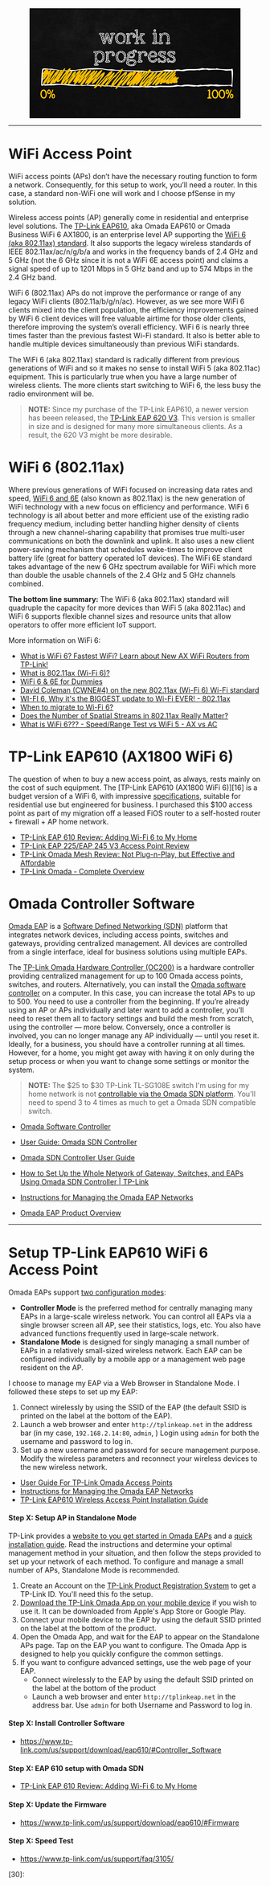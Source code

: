 <!--
Maintainer:   jeffskinnerbox@yahoo.com / www.jeffskinnerbox.me
Version:      0.0.0
-->


<div align="center">
<img src="https://raw.githubusercontent.com/jeffskinnerbox/blog/main/content/images/banners-bkgrds/work-in-progress.jpg" title="These materials require additional work and are not ready for general use." align="center" width=420px height=219px>
</div>


-----



# WiFi Access Point
WiFi access points (APs) don’t have the necessary routing function to form a network.
Consequently, for this setup to work, you’ll need a router.
In this case, a standard non-WiFi one will work and I choose pfSense in my solution.

Wireless access points (AP) generally come in residential and enterprise level solutions.
The [TP-Link EAP610][03], aka Omada EAP610 or Omada Business WiFi 6 AX1800,
is an enterprise level AP supporting the [WiFi 6 (aka 802.11ax) standard][09].
It also supports the legacy wireless standards of IEEE 802.11ax/ac/n/g/b/a
and works in the frequency bands of 2.4 GHz and 5 GHz
(not the 6 GHz since it is not a WiFi 6E access point)
and claims a signal speed of up to 1201 Mbps in 5 GHz band and up to 574 Mbps in the 2.4 GHz band.

WiFi 6 (802.11ax) APs do not improve the performance or range of any legacy WiFi clients (802.11a/b/g/n/ac).
However, as we see more WiFi 6 clients mixed into the client population, the efficiency improvements gained by WiFi 6 client devices will free valuable airtime for those older clients, therefore improving the system’s overall efficiency.
WiFi 6 is nearly three times faster than the previous fastest Wi-Fi standard.
It also is better able to handle multiple devices simultaneously than previous WiFi standards.

The WiFi 6 (aka 802.11ax) standard is radically different from previous generations of WiFi
and so it makes no sense to install WiFi 5 (aka 802.11ac) equipment.
This is particularly true when you have a large number of wireless clients.
The more clients start switching to WiFi 6,
the less busy the radio environment will be.

>**NOTE:** Since my purchase of the TP-Link EAP610,
>a newer version has beeen released, the [TP-Link EAP 620 V3][12].
>This version is smaller in size
>and is designed for many more simultaneous clients.
>As a result, the 620 V3 might be more desirable.

# WiFi 6 (802.11ax)
Where previous generations of WiFi focused on increasing data rates and speed,
[WiFi 6 and 6E][04] (also known as 802.11ax) is the new generation of
WiFi technology with a new focus on efficiency and performance.
WiFi 6 technology is all about better and more efficient use of the existing radio frequency medium,
including better handling higher density  of clients
through a new channel-sharing capability that promises true multi-user communications
on both the downlink and uplink.
It also uses a new client power-saving mechanism
that schedules wake-times to improve client battery life
(great for battery operated IoT devices).
The WiFi 6E standard takes advantage of the new 6 GHz spectrum available for
WiFi which more than double the usable channels of the 2.4 GHz and 5 GHz channels combined.

**The bottom line summary:**
The WiFi 6 (aka 802.11ax) standard will quadruple the capacity for more devices than WiFi 5 (aka 802.11ac)
and WiFi 6 supports flexible channel sizes and resource units that allow operators to offer more efficient IoT support.

More information on WiFi 6:

* [What is WiFi 6? Fastest WiFi? Learn about New AX WiFi Routers from TP-Link!](https://www.youtube.com/watch?v=bQTc72t64z0&t=114s)
* [What is 802.11ax (Wi-Fi 6)?](https://www.extremenetworks.com/wifi6/what-is-80211ax/)
* [WiFi 6 & 6E for Dummies](https://www.extremenetworks.com/wp-content/uploads/2021/09/9781119807889_WiFi-6-For-Dummies_-Extreme-Networks-2nd-Special-Edition.pdf)
* [David Coleman (CWNE#4) on the new 802.11ax (Wi-Fi 6) Wi-Fi standard](https://www.youtube.com/watch?v=rmyrgDSBD4I)
* [WI-FI 6, Why it's the BIGGEST update to Wi-Fi EVER! - 802.11ax](https://www.youtube.com/watch?v=8cmmVEoftEM)
* [When to migrate to Wi-Fi 6?](https://www.youtube.com/watch?v=CZe0VMbaBjw)
* [Does the Number of Spatial Streams in 802.11ax Really Matter?](https://www.extremenetworks.com/extreme-networks-blog/does-the-number-of-spatial-streams-in-802-11ax-really-matter/)
* [What is WiFi 6??? - Speed/Range Test vs WiFi 5 - AX vs AC](https://www.youtube.com/watch?v=T2LdR1K0xNo)

# TP-Link EAP610 (AX1800 WiFi 6)
The question of when to buy a new access point, as always, rests mainly on the cost of such equipment.
The [TP-Link EAP610 (AX1800 WiFi 6)][16] is a budget version of a WiFi 6,
with impressive [specifications][10],
suitable for residential use but engineered for business.
I purchased this $100 access point as part of my migration off a leased FiOS router
to a self-hosted router + firewall + AP home network.

* [TP-Link EAP 610 Review: Adding Wi-Fi 6 to My Home](https://hometechhacker.com/tp-link-eap-610-review-adding-wi-fi-6-to-my-home/)
* [TP-Link EAP 225/EAP 245 V3 Access Point Review](https://hometechhacker.com/tp-link-eap-225-v3-ac1350-access-point-review/)
* [TP-Link Omada Mesh Review: Not Plug-n-Play, but Effective and Affordable](https://dongknows.com/tp-link-omada-class-diy-mesh-review/)
* [TP-Link Omada - Complete Overview](https://www.youtube.com/watch?v=44gYQcHlCFk)

# Omada Controller Software
[Omada EAP][01] is a [Software Defined Networking (SDN)][02] platform
that integrates network devices, including access points,
switches and gateways, providing centralized management.
All devices are controlled from a single interface,
ideal for business solutions using multiple EAPs.

The [TP-Link Omada Hardware Controller (OC200)][05]
is a hardware controller providing centralized management
for up to 100 Omada access points, switches, and routers.
Alternatively, you can install the [Omada software controller][07] on a computer. In this case, you can increase the total APs to up to 500.
You need to use a controller from the beginning. If you’re already using an AP or APs individually and later want to add a controller, you’ll need to reset them all to factory settings and build the mesh from scratch, using the controller — more below.
Conversely, once a controller is involved, you can no longer manage any AP individually — until you reset it.
Ideally, for a business, you should have a controller running at all times. However, for a home, you might get away with having it on only during the setup process or when you want to change some settings or monitor the system.

>**NOTE:** The $25 to $30 TP-Link TL-SG108E switch I'm using for my home network is not
>[controllable via the Omada SDN platform][06].
>You'll need to spend 3 to 4 times as much to get a Omada SDN compatible switch.

* [Omada Software Controller](https://www.tp-link.com/us/business-networking/omada-sdn-controller/omada-software-controller/v5/)

* [User Guide: Omada SDN Controller](https://static.tp-link.com/upload/software/2022/202201/20220121/1910013128-Omada%20SDN%20Controller%20User%20Guide%205.0%20(windows&linux).pdf)
* [Omada SDN Controller User Guide][09]
* [How to Set Up the Whole Network of Gateway, Switches, and EAPs Using Omada SDN Controller | TP-Link](https://www.youtube.com/watch?v=-mkU3rI9coE)
* [Instructions for Managing the Omada EAP Networks](https://www.tp-link.com/en/landing/omada-eap-instruction/)
* [Omada EAP Product Overview](https://static.tp-link.com/upload/product-overview/2021/202107/20210730/EAP%20Datasheet.pdf)



------



# Setup TP-Link EAP610 WiFi 6 Access Point
Omada EAPs support [two configuration modes][11]:

* **Controller Mode** is the preferred method for centrally managing many EAPs in a large-scale wireless network.
You can control all EAPs via a single browser screen all AP, see their statistics, logs, etc. You also have advanced functions frequently used in large-scale network.
* **Standalone Mode** is designed for singly managing a small number of EAPs in a relatively small-sized wireless network.
Each EAP can be configured individually by a mobile app or a management web page resident on the AP.

I choose to manage my EAP via a Web Browser in Standalone Mode.
I followed these steps to set up my EAP:

1. Connect wirelessly by using the SSID of the EAP
(the default SSID is printed on the label at the bottom of the EAP).
2. Launch a web browser and enter `http://tplinkeap.net` in the address bar
(in my case, `192.168.2.14:80`, `admin`, <your standard password>)
Login using `admin` for both the username and password to log in.
3. Set up a new username and password for secure management purpose.
Modify the wireless parameters and reconnect your wireless devices to the new wireless network.

* [User Guide For TP-Link Omada Access Points](https://www.manuals.ca/tp-link/eap610-outdoor/manual)
* [Instructions for Managing the Omada EAP Networks](https://www.tp-link.com/en/landing/omada-eap-instruction/)
* [TP-Link EAP610 Wireless Access Point Installation Guide](https://manuals.plus/tp-link/eap610-wireless-access-point-manual)

#### Step X: Setup AP in Standalone Mode
TP-Link provides a [website to you get started in Omada EAPs][17]
and a [quick installation guide][19].
Read the instructions and determine your optimal management method in your situation,
and then follow the steps provided to set up your network of each method.
To configure and manage a small number of APs, Standalone Mode is recommended.

1. Create an Account on the [TP-Link Product Registration System][08] to get a TP-Link ID.
You'll need this fo the setup.
2. [Download the TP-Link Omada App on your mobile device][18] if you wish to use it.
It can be downloaded from Apple's App Store or Google Play.
3. Connect your mobile device to the EAP by using the default SSID
 printed on the label at the bottom of the product.
4. Open the Omada App, and wait for the EAP to appear on the Standalone APs page.
Tap on the EAP you want to configure.
The Omada App is designed to help you quickly configure the common settings.
5. If you want to configure advanced settings, use the web page of your EAP.
    * Connect wirelessly to the EAP by using the default SSID printed on the label at the bottom of the product
    * Launch a web browser and enter `http://tplinkeap.net` in the address bar.  Use `admin` for both Username and Password to log in.

#### Step X: Install Controller Software
* https://www.tp-link.com/us/support/download/eap610/#Controller_Software

#### Step X: EAP 610 setup with Omada SDN
* [TP-Link EAP 610 Review: Adding Wi-Fi 6 to My Home](https://hometechhacker.com/tp-link-eap-610-review-adding-wi-fi-6-to-my-home/)

#### Step X: Update the Firmware
* https://www.tp-link.com/us/support/download/eap610/#Firmware

#### Step X: Speed Test
* https://www.tp-link.com/us/support/faq/3105/





[01]:https://static.tp-link.com/upload/product-overview/2021/202107/20210730/EAP%20Datasheet.pdf
[02]:https://www.tp-link.com/us/omada-sdn/
[03]:https://www.tp-link.com/baltic/business-networking/omada-sdn-access-point/eap610/
[04]:https://www.extremenetworks.com/wp-content/uploads/2021/09/9781119807889_WiFi-6-For-Dummies_-Extreme-Networks-2nd-Special-Edition.pdf
[05]:https://www.tp-link.com/us/business-networking/omada-sdn-controller/oc200/
[06]:https://www.tp-link.com/sa/omada-sdn/product-list/
[07]:https://www.tp-link.com/us/support/download/eap610/#Controller_Software
[08]:https://myproducts.tp-link.com
[09]:https://www.tp-link.com/us/user-guides/omada-sdn-software-controller/conventions.html
[10]:https://www.tp-link.com/baltic/business-networking/omada-sdn-access-point/eap610/#specifications
[11]:https://www.tp-link.com/us/configuration-guides/methods_for_managing_the_omada_eaps_network/?configurationId=21103#choose_the_management_mode_according_to_your_wireless_network_size_1_1
[12]:https://hometechhacker.com/tp-link-eap-620-v3-review-smaller-size-wi-fi-6/
[13]:
[14]:
[15]:
[16]:https://hwp.media/articles/review_of_tp_link_eap620_hd_wi_fi_6_ax1800_access_point/
[17]:https://www.tp-link.com/en/landing/omada-eap-instruction/
[18]:https://play.google.com/store/apps/details?id=com.tplink.omada
[19]:https://static.tp-link.com/upload/manual/2021/202110/20211027/7106509391-EAP660%20HDIG.pdf
[20]:
[21]:
[22]:
[23]:
[24]:
[25]:
[26]:
[27]:
[28]:
[29]:
[30]:
